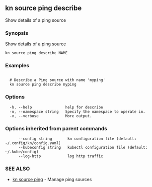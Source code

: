 ## kn source ping describe

Show details of a ping source

### Synopsis

Show details of a ping source

```
kn source ping describe NAME
```

### Examples

```

  # Describe a Ping source with name 'myping'
  kn source ping describe myping
```

### Options

```
  -h, --help               help for describe
  -n, --namespace string   Specify the namespace to operate in.
  -v, --verbose            More output.
```

### Options inherited from parent commands

```
      --config string       kn configuration file (default: ~/.config/kn/config.yaml)
      --kubeconfig string   kubectl configuration file (default: ~/.kube/config)
      --log-http            log http traffic
```

### SEE ALSO

* [kn source ping](kn_source_ping.md)	 - Manage ping sources

